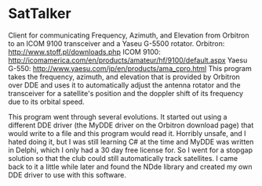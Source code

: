 # SatTalker
Client for communicating Frequency, Azimuth, and Elevation from Orbitron to an ICOM 9100 transceiver and a Yaseu G-5500 rotator.
Orbitron: http://www.stoff.pl/downloads.php
ICOM 9100: http://icomamerica.com/en/products/amateur/hf/9100/default.aspx
Yaesu G-550: http://www.yaesu.com/jp/en/products/ama_cpro.html
This program takes the frequency, azimuth, and elevation that is provided by Orbitron over DDE and uses it to automatically adjust the antenna rotator and the transceiver for a satellite's position and the doppler shift of its frequency due to its orbital speed.

This program went through several evolutions. It started out using a different DDE driver (the MyDDE driver on the Orbitron download page) that would write to a file and this program would read it. Horribly unsafe, and I hated doing it, but I was still learning C# at the time and MyDDE was written in Delphi, which I only had a 30 day free license for. So I went for a stopgap solution so that the club could still automatically track satellites. I came back to it a little while later and found the NDde library and created my own DDE driver to use with this software.